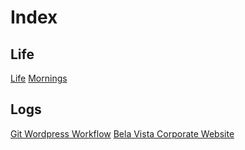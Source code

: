 # Index

## Life
[Life](life.md)
[Mornings](mornings.md)

## Logs
[Git Wordpress Workflow](gitworkflow.md)
[Bela Vista Corporate Website](belavista.md)